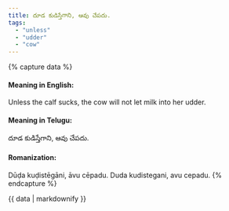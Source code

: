 ```yaml
---
title: దూడ కుడిస్తేగాని, ఆవు చేపదు.
tags:
  - "unless"
  - "udder"
  - "cow"
---
```


{% capture data %}
#### Meaning in English:
Unless the calf sucks, the cow will not let milk into her udder.

#### Meaning in Telugu:
దూడ కుడిస్తేగాని, ఆవు చేపదు.

#### Romanization:
Dūḍa kuḍistēgāni, āvu cēpadu.
Duda kudistegani, avu cepadu.
{% endcapture %}

{{ data | markdownify }}

